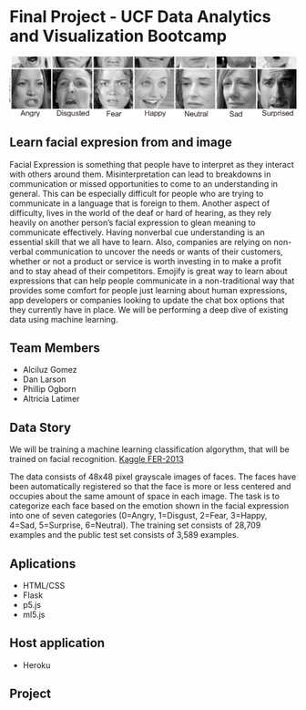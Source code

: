 # Final Project - UCF Data Analytics and Visualization Bootcamp

![face.png](static/images/dataset-cover.png)

## Learn facial expresion from and image

Facial Expression is something that people have to interpret as they interact with others around them. Misinterpretation can lead to breakdowns in communication or missed opportunities to come to an understanding in general. This can be especially difficult for people who are trying to communicate in a language that is foreign to them. Another aspect of difficulty, lives in the world of the deaf or hard of hearing, as they rely heavily on another person’s facial expression to glean meaning to communicate effectively. Having nonverbal cue understanding is an essential skill that we all have to learn.
Also, companies are relying on non-verbal communication to uncover the needs or wants of their customers, whether or not a product or service is worth investing in to make a profit and to stay ahead of their competitors. 
Emojify is great way to learn about expressions that can help people communicate in a non-traditional way that provides some comfort for people just learning about human expressions, app developers or companies looking to update the chat box options that they currently have in place. We will be performing a deep dive of existing data using machine learning.

## Team Members
    
* Alciluz Gomez
* Dan Larson
* Phillip Ogborn
* Altricia Latimer

## Data Story

We will be training a machine learning classification algorythm, that will be trained on facial recognition.
[Kaggle FER-2013](https://www.kaggle.com/msambare/fer2013?)

The data consists of 48x48 pixel grayscale images of faces. The faces have been automatically registered so that the face is more or less centered and occupies about the same amount of space in each image.
The task is to categorize each face based on the emotion shown in the facial expression into one of seven categories (0=Angry, 1=Disgust, 2=Fear, 3=Happy, 4=Sad, 5=Surprise, 6=Neutral). The training set consists of 28,709 examples and the public test set consists of 3,589 examples.

## Aplications

* HTML/CSS
* Flask
* p5.js
* ml5.js

## Host application
* Heroku

## Project
